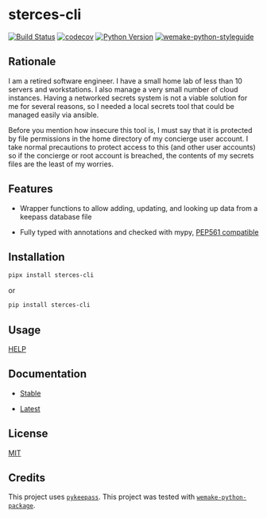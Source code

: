 # sterces-cli

[![Build Status](https://github.com/wtfo-guru/sterces/workflows/Sterces-cli/badge.svg)](https://github.com/wtfo-guru/sterces/actions?query=workflow%3ASterces)
[![codecov](https://codecov.io/gh/wtfo-guru/sterces/branch/main/graph/badge.svg)](https://codecov.io/gh/wtfo-guru/sterces)
[![Python Version](https://img.shields.io/pypi/pyversions/sterces.svg)](https://pypi.org/project/sterces/)
[![wemake-python-styleguide](https://img.shields.io/badge/style-wemake-000000.svg)](https://github.com/wemake-services/wemake-python-styleguide)

## Rationale

I am a retired software engineer. I have a small home lab of less than 10 servers and
workstations. I also manage a very small number of cloud instances. Having a networked
secrets system is not a viable solution for me for several reasons, so I needed a local
secrets tool that could be managed easily via ansible.

Before you mention how insecure this tool is, I must say that it is protected by file
permissions in the home directory of my concierge user account. I take normal
precautions to protect access to this (and other user accounts) so if the concierge or
root account is breached, the contents of my secrets files are the least of my worries.

## Features

- Wrapper functions to allow adding, updating, and looking up data from a keepass database file

- Fully typed with annotations and checked with mypy, [PEP561 compatible](https://www.python.org/dev/peps/pep-0561/)

## Installation

```bash
pipx install sterces-cli

```

or

```bash
pip install sterces-cli

```

## Usage

[HELP](https://github.com/wtfo-guru/sterces-cli/blob/main/USAGE.md)

## Documentation

- [Stable](https://sterces-cli.readthedocs.io/en/stable)

- [Latest](https://sterces-cli.readthedocs.io/en/latest)

## License

[MIT](https://github.com/wtfo-guru/sterces-cli/blob/main/LICENSE)

## Credits

This project uses [`pykeepass`](https://github.com/libkeypass/pykeepass).
This project was tested with [`wemake-python-package`](https://github.com/wemake-services/wemake-python-package).

